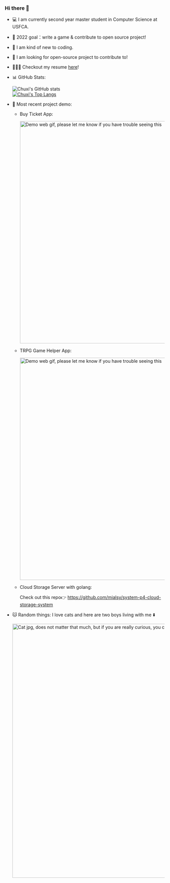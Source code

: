 ### Hi there 👋

<!--
**mialsy/mialsy** is a ✨ _special_ ✨ repository because its `README.md` (this file) appears on your GitHub profile.

Here are some ideas to get you started:

- 🔭 I’m currently working on ...
- 🌱 I’m currently learning ...
- 👯 I’m looking to collaborate on ...
- 🤔 I’m looking for help with ...
- 💬 Ask me about ...
- 📫 How to reach me: ...
- 😄 Pronouns: ...
- ⚡ Fun fact: ...
-->


- 💻 I am currently second year master student in Computer Science at USFCA.
- 🎯 2022 goal：write a game & contribute to open source project! 
- 🌱 I am kind of new to coding. 
- 👯 I am looking for open-source project to contribute to!
- 👩🏻‍💻 Checkout my resume [here](https://github.com/mialsy/My-Resume/blob/master/Chuxi_Wang_resume_2021_Aug.pdf)!
- 📊 GitHub Stats:

    ![Chuxi's GitHub stats](https://github-readme-stats.vercel.app/api?username=mialsy&count_private=true&show_icons=true)  
    [![Chuxi's Top Langs](https://github-readme-stats.vercel.app/api/top-langs/?username=mialsy)](https://github.com/mialsy)
    
- 📌 Most recent project demo:
  - Buy Ticket App:

    <img alt="Demo web gif, please let me know if you have trouble seeing this" src="https://github.com/mialsy/Ticket-App/blob/main/demo.gif" width="700">
    
  - TRPG Game Helper App:

    <img alt="Demo web gif, please let me know if you have trouble seeing this" src="https://github.com/mialsy/CoC-Game-Helper/blob/main/images/demo_in_game.gif" width="700">
 
  - Cloud Storage Server with golang:
  
    Check out this repo👉 https://github.com/mialsy/system-p4-cloud-storage-system
   
- 🐱 Random things: I love cats and here are two boys living with me ⬇️

    <img alt="Cat jpg, does not matter that much, but if you are really curious, you can check out my ins:_mialsy_" src="https://github.com/mialsy/mialsy/blob/master/WechatIMG16.jpeg" width="800">
  
